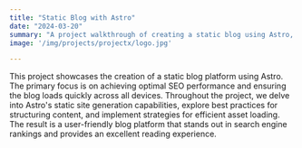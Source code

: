 ```yaml
---
title: "Static Blog with Astro"
date: "2024-03-20"
summary: "A project walkthrough of creating a static blog using Astro, focusing on SEO optimization and lightning-fast load times."
image: '/img/projects/projectx/logo.jpg'

---
```


This project showcases the creation of a static blog platform using Astro. The primary focus is on achieving optimal SEO performance and ensuring the blog loads quickly across all devices. Throughout the project, we delve into Astro's static site generation capabilities, explore best practices for structuring content, and implement strategies for efficient asset loading. The result is a user-friendly blog platform that stands out in search engine rankings and provides an excellent reading experience.
